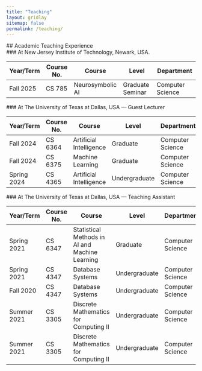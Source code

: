 ```yaml
---
title: "Teaching"
layout: gridlay
sitemap: false
permalink: /teaching/
---
```


<link rel="stylesheet" href="{{ '/assets/css/responsive.css' | relative_url }}">


<div class="section-card">
## Academic Teaching Experience

<div class="subsection-card">
### At New Jersey Institute of Technology, Newark, USA.

<table class="teaching-table">
  <thead>
    <tr>
      <th>Year/Term</th>
      <th>Course No.</th>
      <th>Course</th>
      <th>Level</th>
      <th>Department</th>
    </tr>
  </thead>
  <tbody>
    <tr>
      <td>Fall 2025</td>
      <td>CS 785</td>
      <td>Neurosymbolic AI</td>
      <td>Graduate Seminar</td>
      <td>Computer Science</td>
    </tr>
  </tbody>
  </table>
</div>

<div class="subsection-card">
### At The University of Texas at Dallas, USA — Guest Lecturer

<table class="teaching-table">
  <thead>
    <tr>
      <th>Year/Term</th>
      <th>Course No.</th>
      <th>Course</th>
      <th>Level</th>
      <th>Department</th>
    </tr>
  </thead>
  <tbody>
    <tr>
      <td>Fall 2024</td>
      <td>CS 6364</td>
      <td>Artificial Intelligence</td>
      <td>Graduate</td>
      <td>Computer Science</td>
    </tr>
    <tr>
      <td>Fall 2024</td>
      <td>CS 6375</td>
      <td>Machine Learning</td>
      <td>Graduate</td>
      <td>Computer Science</td>
    </tr>
    <tr>
      <td>Spring 2024</td>
      <td>CS 4365</td>
      <td><!-- [ -->Artificial Intelligence<!-- ](/teaching/cs4365/) --></td>
      <td>Undergraduate</td>
      <td>Computer Science</td>
    </tr>
  </tbody>
  </table>
</div>

<div class="subsection-card">
### At The University of Texas at Dallas, USA — Teaching Assistant

<table class="teaching-table">
  <thead>
    <tr>
      <th>Year/Term</th>
      <th>Course No.</th>
      <th>Course</th>
      <th>Level</th>
      <th>Department</th>
    </tr>
  </thead>
  <tbody>
    <tr>
      <td>Spring 2021</td>
      <td>CS 6347</td>
      <td>Statistical Methods in AI and Machine Learning</td>
      <td>Graduate</td>
      <td>Computer Science</td>
    </tr>
    <tr>
      <td>Spring 2021</td>
      <td>CS 4347</td>
      <td>Database Systems</td>
      <td>Undergraduate</td>
      <td>Computer Science</td>
    </tr>
    <tr>
      <td>Fall 2020</td>
      <td>CS 4347</td>
      <td>Database Systems</td>
      <td>Undergraduate</td>
      <td>Computer Science</td>
    </tr>
    <tr>
      <td>Summer 2021</td>
      <td>CS 3305</td>
      <td>Discrete Mathematics for Computing II</td>
      <td>Undergraduate</td>
      <td>Computer Science</td>
    </tr>
    <tr>    
      <td>Summer 2021</td>
      <td>CS 3305</td>
      <td>Discrete Mathematics for Computing II</td>
      <td>Undergraduate</td>
      <td>Computer Science</td>
    </tr>
  </tbody>
  </table>
</div>

[//]: # (Add more institutions/sections below in the same table structure.)

</div>
